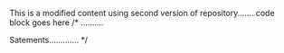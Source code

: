 This is a modified content using second version of repository.......
code block goes here
/*
..........

Satements.............
*/